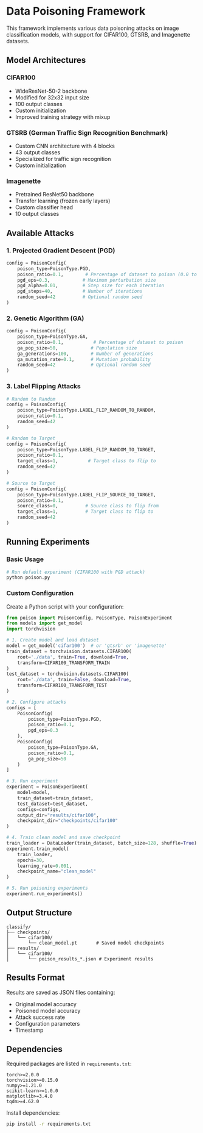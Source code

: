 # Data Poisoning Framework

This framework implements various data poisoning attacks on image classification models, with support for CIFAR100, GTSRB, and Imagenette datasets.

## Model Architectures

### CIFAR100
- WideResNet-50-2 backbone
- Modified for 32x32 input size
- 100 output classes
- Custom initialization
- Improved training strategy with mixup

### GTSRB (German Traffic Sign Recognition Benchmark)
- Custom CNN architecture with 4 blocks
- 43 output classes
- Specialized for traffic sign recognition
- Custom initialization

### Imagenette
- Pretrained ResNet50 backbone
- Transfer learning (frozen early layers)
- Custom classifier head
- 10 output classes

## Available Attacks

### 1. Projected Gradient Descent (PGD)
```python
config = PoisonConfig(
    poison_type=PoisonType.PGD,
    poison_ratio=0.1,        # Percentage of dataset to poison (0.0 to 1.0)
    pgd_eps=0.3,            # Maximum perturbation size
    pgd_alpha=0.01,         # Step size for each iteration
    pgd_steps=40,           # Number of iterations
    random_seed=42          # Optional random seed
)
```

### 2. Genetic Algorithm (GA)
```python
config = PoisonConfig(
    poison_type=PoisonType.GA,
    poison_ratio=0.1,           # Percentage of dataset to poison
    ga_pop_size=50,            # Population size
    ga_generations=100,        # Number of generations
    ga_mutation_rate=0.1,      # Mutation probability
    random_seed=42             # Optional random seed
)
```

### 3. Label Flipping Attacks
```python
# Random to Random
config = PoisonConfig(
    poison_type=PoisonType.LABEL_FLIP_RANDOM_TO_RANDOM,
    poison_ratio=0.1,
    random_seed=42
)

# Random to Target
config = PoisonConfig(
    poison_type=PoisonType.LABEL_FLIP_RANDOM_TO_TARGET,
    poison_ratio=0.1,
    target_class=1,           # Target class to flip to
    random_seed=42
)

# Source to Target
config = PoisonConfig(
    poison_type=PoisonType.LABEL_FLIP_SOURCE_TO_TARGET,
    poison_ratio=0.1,
    source_class=0,          # Source class to flip from
    target_class=1,          # Target class to flip to
    random_seed=42
)
```

## Running Experiments

### Basic Usage
```bash
# Run default experiment (CIFAR100 with PGD attack)
python poison.py
```

### Custom Configuration
Create a Python script with your configuration:

```python
from poison import PoisonConfig, PoisonType, PoisonExperiment
from models import get_model
import torchvision

# 1. Create model and load dataset
model = get_model('cifar100')  # or 'gtsrb' or 'imagenette'
train_dataset = torchvision.datasets.CIFAR100(
    root='./data', train=True, download=True,
    transform=CIFAR100_TRANSFORM_TRAIN
)
test_dataset = torchvision.datasets.CIFAR100(
    root='./data', train=False, download=True,
    transform=CIFAR100_TRANSFORM_TEST
)

# 2. Configure attacks
configs = [
    PoisonConfig(
        poison_type=PoisonType.PGD,
        poison_ratio=0.1,
        pgd_eps=0.3
    ),
    PoisonConfig(
        poison_type=PoisonType.GA,
        poison_ratio=0.1,
        ga_pop_size=50
    )
]

# 3. Run experiment
experiment = PoisonExperiment(
    model=model,
    train_dataset=train_dataset,
    test_dataset=test_dataset,
    configs=configs,
    output_dir="results/cifar100",
    checkpoint_dir="checkpoints/cifar100"
)

# 4. Train clean model and save checkpoint
train_loader = DataLoader(train_dataset, batch_size=128, shuffle=True)
experiment.train_model(
    train_loader,
    epochs=30,
    learning_rate=0.001,
    checkpoint_name="clean_model"
)

# 5. Run poisoning experiments
experiment.run_experiments()
```

## Output Structure

```
classify/
├── checkpoints/
│   └── cifar100/
│       └── clean_model.pt       # Saved model checkpoints
├── results/
│   └── cifar100/
│       └── poison_results_*.json # Experiment results
```

## Results Format
Results are saved as JSON files containing:
- Original model accuracy
- Poisoned model accuracy
- Attack success rate
- Configuration parameters
- Timestamp

## Dependencies
Required packages are listed in `requirements.txt`:
```
torch>=2.0.0
torchvision>=0.15.0
numpy>=1.21.0
scikit-learn>=1.0.0
matplotlib>=3.4.0
tqdm>=4.62.0
```

Install dependencies:
```bash
pip install -r requirements.txt
```
